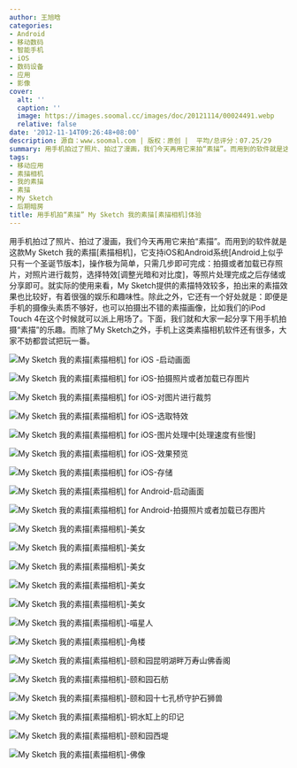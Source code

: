 ```yaml
---
author: 王旭晗
categories:
- Android
- 移动数码
- 智能手机
- iOS
- 数码设备
- 应用
- 影像
cover:
  alt: ''
  caption: ''
  image: https://images.soomal.cc/images/doc/20121114/00024491.webp
  relative: false
date: '2012-11-14T09:26:48+08:00'
description: 源自：www.soomal.com | 版权：原创 |  平均/总评分：07.25/29
summary: 用手机拍过了照片、拍过了漫画，我们今天再用它来拍“素描”。而用到的软件就是这款My Sketch 我的素描[素描相机]，它支持iOS和Android系统，操作极为简单，只需几步即可完成：拍摄或者加载已存照片，对照片进行裁剪，选择特效[调整光暗和对比度]，等照片处理完成之后存储或分享即可。
tags:
- 移动应用
- 素描相机
- 我的素描
- 素描
- My Sketch
- 后期暗房
title: 用手机拍“素描” My Sketch 我的素描[素描相机]体验
---
```


用手机拍过了照片、拍过了漫画，我们今天再用它来拍“素描”。而用到的软件就是这款My Sketch 我的素描[素描相机]，它支持iOS和Android系统[Android上似乎只有一个圣诞节版本]，操作极为简单，只需几步即可完成：拍摄或者加载已存照片，对照片进行裁剪，选择特效[调整光暗和对比度]，等照片处理完成之后存储或分享即可。就实际的使用来看，My Sketch提供的素描特效较多，拍出来的素描效果也比较好，有着很强的娱乐和趣味性。除此之外，它还有一个好处就是：即便是手机的摄像头素质不够好，也可以拍摄出不错的素描画像，比如我们的iPod Touch 4在这个时候就可以派上用场了。下面，我们就和大家一起分享下用手机拍摄“素描”的乐趣。而除了My Sketch之外，手机上这类素描相机软件还有很多，大家不妨都尝试把玩一番。



![My Sketch 我的素描[素描相机] for iOS -启动画面](https://images.soomal.cc/images/doc/20121114/00024479.webp)



![My Sketch 我的素描[素描相机] for iOS-拍摄照片或者加载已存图片](https://images.soomal.cc/images/doc/20121114/00024480.webp)



![My Sketch 我的素描[素描相机] for iOS-对图片进行裁剪](https://images.soomal.cc/images/doc/20121114/00024481.webp)



![My Sketch 我的素描[素描相机] for iOS-选取特效](https://images.soomal.cc/images/doc/20121114/00024482.webp)



![My Sketch 我的素描[素描相机] for iOS-图片处理中[处理速度有些慢]](https://images.soomal.cc/images/doc/20121114/00024483.webp)



![My Sketch 我的素描[素描相机] for iOS-效果预览](https://images.soomal.cc/images/doc/20121114/00024484.webp)



![My Sketch 我的素描[素描相机] for iOS-存储](https://images.soomal.cc/images/doc/20121114/00024485.webp)



![My Sketch 我的素描[素描相机] for Android-启动画面](https://images.soomal.cc/images/doc/20121114/00024486.webp)



![My Sketch 我的素描[素描相机] for Android-拍摄照片或者加载已存图片](https://images.soomal.cc/images/doc/20121114/00024487.webp)



![My Sketch 我的素描[素描相机]-美女](https://images.soomal.cc/images/doc/20121114/00024488.webp)



![My Sketch 我的素描[素描相机]-美女](https://images.soomal.cc/images/doc/20121114/00024489.webp)



![My Sketch 我的素描[素描相机]-美女](https://images.soomal.cc/images/doc/20121114/00024490.webp)



![My Sketch 我的素描[素描相机]-美女](https://images.soomal.cc/images/doc/20121114/00024491.webp)



![My Sketch 我的素描[素描相机]-美女](https://images.soomal.cc/images/doc/20121114/00024492.webp)



![My Sketch 我的素描[素描相机]-喵星人](https://images.soomal.cc/images/doc/20121114/00024493.webp)



![My Sketch 我的素描[素描相机]-角楼](https://images.soomal.cc/images/doc/20121114/00024494.webp)



![My Sketch 我的素描[素描相机]-颐和园昆明湖畔万寿山佛香阁](https://images.soomal.cc/images/doc/20121114/00024495.webp)



![My Sketch 我的素描[素描相机]-颐和园石舫](https://images.soomal.cc/images/doc/20121114/00024496.webp)



![My Sketch 我的素描[素描相机]-颐和园十七孔桥守护石狮兽](https://images.soomal.cc/images/doc/20121114/00024497.webp)



![My Sketch 我的素描[素描相机]-铜水缸上的印记](https://images.soomal.cc/images/doc/20121114/00024498.webp)



![My Sketch 我的素描[素描相机]-颐和园西堤](https://images.soomal.cc/images/doc/20121114/00024499.webp)



![My Sketch 我的素描[素描相机]-佛像](https://images.soomal.cc/images/doc/20121114/00024500.webp)